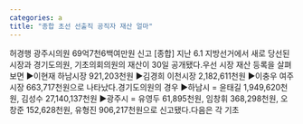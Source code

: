 ```yaml
---
categories: a
title: "종합 초선 선출직 공직자 재산 얼마"
---
```

허경행 광주시의원 69억7천6백여만원 신고 [종합] 지난 6.1 지방선거에서 새로 당선된 시장과 경기도의원, 기초의회의원의 재산이 30일 공개됐다.우선 시장 재산 등록을 살펴보면 ▶이현재 하남시장 921,203천원 ▶김경희 이천시장 2,182,611천원 ▶이충우 여주시장 663,717천원으로 나타났다.경기도의원의 경우 ▶하남시 = 윤태길 1,949,620천원, 김성수 27,140,137천원 ▶광주시 = 유영두 61,895천원, 임창휘 368,298천원, 오창준 152,628천원, 유형진 906,217천원으로 신고됐다.다음은 각 기초